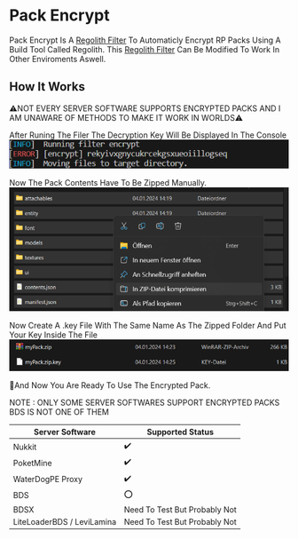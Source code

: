 # Pack Encrypt

Pack Encrypt Is A [Regolith Filter](https://bedrock-oss.github.io/regolith/guide/filters) To Automaticly Encrypt RP Packs Using A Build Tool Called Regolith. This [Regolith Filter](https://bedrock-oss.github.io/regolith/guide/filters) Can Be Modified To Work In Other Enviroments Aswell.

## How It Works
⚠️NOT EVERY SERVER SOFTWARE SUPPORTS ENCRYPTED PACKS AND I AM UNAWARE OF METHODS TO MAKE IT WORK IN WORLDS⚠️

After Runing The Filer The Decryption Key Will Be Displayed In The Console 
![Getting The Encryption Key](images/image.png)

Now The Pack Contents Have To Be Zipped Manually.
![Zipping The Output](images/image-2.png)

Now Create A .key File With The Same Name As The Zipped Folder And Put Your Key Inside The File
![How To Use](images/image-3.png)

🎉And Now You Are Ready To Use The Encrypted Pack.

NOTE : ONLY SOME SERVER SOFTWARES SUPPORT ENCRYPTED PACKS
BDS IS NOT ONE OF THEM

| Server Software | Supported Status |
| ----------- | ----------- |
| Nukkit | ✔️ |
| PoketMine | ✔️ |
| WaterDogPE Proxy | ✔️ |
| BDS | ⭕ |
| BDSX | Need To Test But Probably Not |
| LiteLoaderBDS / LeviLamina | Need To Test But Probably Not |